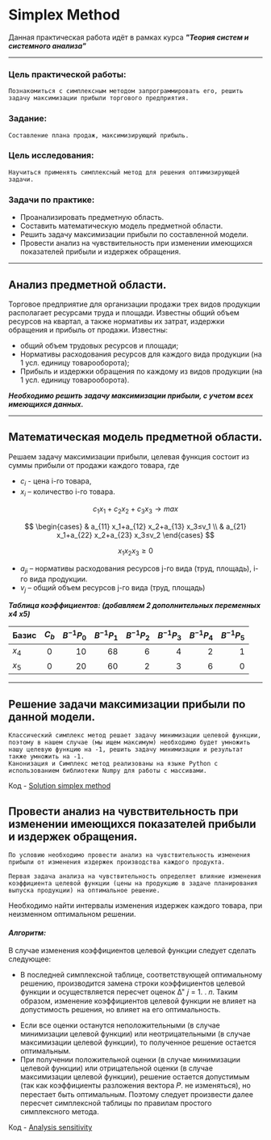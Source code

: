 # Simplex Method

Данная практическая работа идёт в рамках курса ___"Теория систем и системного анализа"___
___

### Цель практической работы: 
    Познакомиться с симплексным методом запрограммировать его, решить задачу максимизации прибыли торгового предприятия. 

### Задание: 
    Составление плана продаж, максимизирующий прибыль. 

### Цель исследования: 
    Научиться применять симплексный метод для решения оптимизирующей задачи. 

### Задачи по практике:
+ Проанализировать предметную область.
+ Составить математическую модель предметной области. 
+ Решить задачу максимизации прибыли по составленной модели.
+ Провести анализ на чувствительность при изменении имеющихся показателей прибыли и издержек обращения. 

___
## Анализ предметной области. 

Торговое предприятие для организации продажи трех видов продукции располагает ресурсами труда и площади. Известны общий объем ресурсов на квартал, а также нормативы их затрат, издержки обращения и прибыль от продажи. Известны:
+ общий объем трудовых ресурсов и площади; 
+ Нормативы расходования ресурсов для каждого вида продукции (на 1 усл. единицу товарооборота); 
+ Прибыль и издержки обращения по каждому из видов продукции (на 1 усл. единицу товарооборота).

***Необходимо решить задачу максимизации прибыли, с учетом всех имеющихся данных.***

___

## Математическая модель предметной области. 

Решаем задачу максимизации прибыли, целевая функция состоит из суммы прибыли от продажи каждого товара, где  
+ $c_i$  -  цена i-го товара, 
+ $x_i$ – количество i-го товара. 
  

$$c_1 x_1+c_2 x_2+c_3 x_3→max$$

$$
\begin{cases}
 & a_{11} x_1+a_{12} x_2+a_{13} x_3≤v_1 \\ 
 & a_{21} x_1+a_{22} x_2+a_{23} x_3≤v_2
\end{cases}
$$
  
$$x_1 x_2 x_3≥0$$

+ $a_{ji}$ – нормативы расходования ресурсов j-го вида (труд, площадь), i-го вида продукции. 
+ $v_j$ – общий объем ресурсов j-го вида (труд, площадь)


___Таблица коэффициентов: (добавляем 2 дополнительных переменных x4 x5)___

Базис | $C_b$ |$B^{-1}P_0$|$B^{-1}P_1$|$B^{-1}P_2$|$B^{-1}P_3$|$B^{-1}P_4$|$B^{-1}P_5$|
------|:-----:|------: |------: |------: |------: |------: |------: |
$x_4$ | 0     | 10  | 68 |6|4|2|1|0
$x_5$ | 0     | 20  | 60 |2|3|6|0|1


___

## Решение задачи максимизации прибыли по данной модели. 

	Классический симплекс метод решает задачу минимизации целевой функции, поэтому в нашем случае (мы ищем максимум) необходимо будет умножить нашу целевую функцию на -1, решить задачу минимизации и результат также умножить на -1. 
	Канонизация и Симплекс метод реализованы на языке Python с использованием библиотеки Numpy для работы с массивами. 

Код - [Solution simplex method](my_new_simplex.py)



## Провести анализ на чувствительность при изменении имеющихся показателей прибыли и издержек обращения. 

	По условию необходимо провести анализ на чувствительность изменения прибыли от изменения издержек производства каждого продукта. 
    
    Первая задача анализа на чувствительность определяет влияние изменения коэффициента целевой функции (цены на продукцию в задаче планирования выпуска продукции) на оптимальное решение.

Необходимо найти интервалы изменения издержек каждого товара, при неизменном оптимальном решении. 
#### ___Алгоритм:___

В случае изменения коэффициентов целевой функции следует сделать следующее:

+ В последней симплексной таблице, соответствующей оптимальному решению, производится замена строки коэффициентов целевой функции и осуществляется пересчет оценок Δ" 𝑗 = 1. . 𝑛. Таким образом, изменение коэффициентов целевой функции не влияет на допустимость решения, но влияет на его оптимальность.
- Если все оценки останутся неположительными (в случае минимизации целевой функции) или неотрицательными (в случае максимизации целевой функции), то полученное решение остается оптимальным.
- При получении положительной оценки (в случае минимизации целевой функции) или отрицательной оценки (в случае максимизации целевой функции), решение остается допустимым (так как коэффициенты разложения вектора 𝑃. не изменяться), но перестает быть оптимальным. Поэтому следует произвести далее пересчет симплексной таблицы по правилам простого симплексного метода.

Код - [Analysis sensitivity](Analysis_simplex_method.py)

